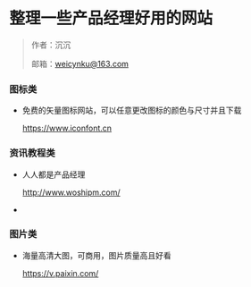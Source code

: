 # 整理一些产品经理好用的网站

> 作者：沉沉
>
> 邮箱：weicynku@163.com





### 图标类

* 免费的矢量图标网站，可以任意更改图标的颜色与尺寸并且下载

  https://www.iconfont.cn





### 资讯教程类

* 人人都是产品经理

  http://www.woshipm.com/

* 





### 图片类

* 海量高清大图，可商用，图片质量高且好看

  https://v.paixin.com/

